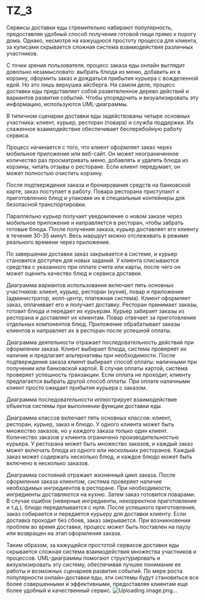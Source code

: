 # TZ_3
Сервисы доставки еды стремительно набирают популярность, предоставляя удобный способ получения готовой пищи прямо к порогу дома. Однако, несмотря на кажущуюся простоту процесса для клиента, за кулисами скрывается сложная система взаимодействия различных участников.

С точки зрения пользователя, процесс заказа еды онлайн выглядит довольно незамысловато: выбрать блюда из меню, добавить их в корзину, оформить заказ и дождаться прибытия курьера с вожделенной едой. Но это лишь верхушка айсберга. На самом деле, процесс доставки еды представляет собой разветвленное дерево действий и вариантов развития событий. Чтобы упорядочить и визуализировать эту информацию, используются UML-диаграммы.

В типичном сценарии доставки еды задействованы четыре основных участника: клиент, курьер, ресторан (повара) и служба поддержки. Их слаженное взаимодействие обеспечивает бесперебойную работу сервиса.

Процесс начинается с того, что клиент оформляет заказ через мобильное приложение или веб-сайт. Он может неограниченное количество раз просматривать меню, добавлять и удалять блюда из корзины, читать отзывы о ресторане. Если клиент передумает, он может полностью очистить корзину.

После подтверждения заказа и бронирования средств на банковской карте, заказ поступает в работу. Повара ресторана приступают к приготовлению блюд и упаковке их в специальные контейнеры для безопасной транспортировки.

Параллельно курьер получает уведомление о новом заказе через мобильное приложение и направляется в ресторан, чтобы забрать готовые блюда. После получения заказа, курьер доставляет его клиенту в течение 30-35 минут. Весь маршрут можно отслеживать в режиме реального времени через приложение.

По завершении доставки заказ закрывается в системе, и курьер становится доступен для новых заданий. У клиента списываются средства с указанного при оплате счета или карты, после чего он может оценить качество блюд и сервиса доставки.

Диаграмма вариантов использования включает пять основных участников: клиент, курьер, ресторан (кухня), повар и приложение (администратор, колл-центр, платежная система). Клиент оформляет заказ, оплачивает его и получает доставку. Ресторан принимает заказы, готовит блюда и передает их курьерам. Курьер забирает заказы из ресторана и доставляет их клиентам. Повар отвечает за приготовление отдельных компонентов блюд. Приложение обрабатывает заказы клиентов и направляет их в ресторан после успешной оплаты.

Диаграмма деятельности отражает последовательность действий при оформлении заказа. Клиент выбирает блюда, система проверяет их наличие и предлагает альтернативы при необходимости. После подтверждения заказа клиент выбирает способ оплаты: наличными при получении или банковской картой. В случае оплаты картой, система проверяет успешность транзакции. Если оплата не проходит, клиенту предлагается выбрать другой способ оплаты. При оплате наличными клиент просто ожидает прибытия курьера с заказом.

Диаграмма последовательности иллюстрирует взаимодействие объектов системы при выполнении функции доставки еды.

Диаграмма классов включает пять основных классов: клиент, ресторан, курьер, заказ и блюдо. У одного клиента может быть множество заказов, но у каждого заказа только один клиент. Количество заказов у клиента ограничено производительностью курьера. У ресторана может быть множество заказов, и каждый заказ может включать блюда из одного или нескольких ресторанов. Каждый заказ может содержать несколько блюд, и каждое блюдо может быть включено в несколько заказов.

Диаграмма состояний отражает жизненный цикл заказа. После оформления заказа клиентом, система проверяет наличие необходимых ингредиентов в ресторане. При необходимости, ингредиенты доставляются на кухню. Затем заказ готовится поварами. В случае ошибок (неверные ингредиенты, некорректное приготовление и т.д.), блюдо переделывается с нуля. После успешного приготовления, заказ собирается и передается курьеру для доставки клиенту. Если доставка проходит без сбоев, заказ закрывается. При возникновении проблем во время доставки, процесс может быть поставлен на паузу или возвращен на этап оформления заказа.

Таким образом, за кажущейся простотой сервисов доставки еды скрывается сложная система взаимодействия множества участников и процессов. UML-диаграммы помогают структурировать и визуализировать эту систему, обеспечивая лучшее понимание ее работы и возможных сценариев развития событий. По мере роста популярности онлайн-доставки еды, эти системы будут становиться все более совершенными и эффективными, предоставляя клиентам еще более удобный и качественный сервис.
![Uploading image.png…]()
